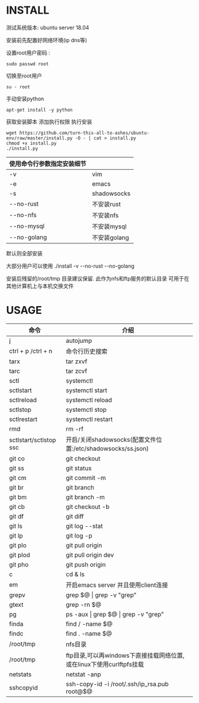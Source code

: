 # INSTALL

测试系统版本: ubuntu server 18.04  

安装前先配置好网络环境(ip dns等)

设置root用户密码 : 

```shell
sudo passwd root
```

切换至root用户

```shell
su - root
```

手动安装python

```shell
apt-get install -y python
```

获取安装脚本   添加执行权限   执行安装

```shell
wget https://github.com/turn-this-all-to-ashes/ubuntu-env/raw/master/install.py -O - | cat > install.py
chmod +x install.py
./install.py
```

| 使用命令行参数指定安装细节 |             |
| -------------------------- | ----------- |
| -v                         | vim         |
| -e                         | emacs       |
| -s                         | shadowsocks |
| --no-rust                  | 不安装rust  |
| --no-nfs                   | 不安装nfs   |
| --no-mysql                 | 不安装mysql |
| --no-golang                | 不安装golang|

默认则全部安装

大部分用户可以使用 ./install -v --no-rust --no-golang

安装后残留的/root/tmp 目录建议保留. 此作为nfs和ftp服务的默认目录  可用于在其他计算机上与本机交换文件

# USAGE

| 命令                   | 介绍                                                        |
| ---------------------- | ----------------------------------------------------------- |
| j                      | autojump                                                    |
| ctrl + p /ctrl + n     | 命令行历史搜索                                              |
| tarx                   | tar zxvf                                                    |
| tarc                   | tar zcvf                                                    |
| sctl                   | systemctl                                                   |
| sctlstart              | systemctl start                                             |
| sctlreload             | systemctl reload                                            |
| sctlstop               | systemctl stop                                              |
| sctlrestart            | systemctl restart                                           |
| rmd                    | rm -rf                                                      |
| sctlstart/sctlstop ssc | 开启/关闭shadowsocks(配置文件位置:/etc/shadowsocks/ss.json) |
| git co                 | git checkout                                                |
| git ss                 | git status                                                  |
| git cm                 | git commit -m                                               |
| git br                 | git branch                                                  |
| git bm                 | git branch -m                                               |
| git cb                 | git checkout -b                                             |
| git df                 | git diff                                                    |
| git ls                 | git log --stat                                              |
| git lp                 | git log -p                                                  |
| git plo                | git pull origin                                             |
| git plod               | git pull origin dev                                         |
| git pho                | git push origin                                             |
| c                      | cd & ls                                                     |
| em                     | 开启emacs server 并且使用client连接                         |
| grepv                  | grep $@ \| grep -v "grep"                                   |
| gtext                  | grep -rn $@                                                 |
| pg                     | ps -aux \| grep $@ \| grep -v "grep"                        |
| finda                  | find / -name $@                                             |
| findc                  | find . -name $@                                             |
| /root/tmp              | nfs目录                                                    |
| /root/tmp              | ftp目录,可以再windows下直接挂载网络位置,或在linux下使用curlftpfs挂载  |                                     
| netstats               | netstat -anp                                                |
| sshcopyid              | ssh-copy-id -i /root/.ssh/ip_rsa.pub root@$@                |
